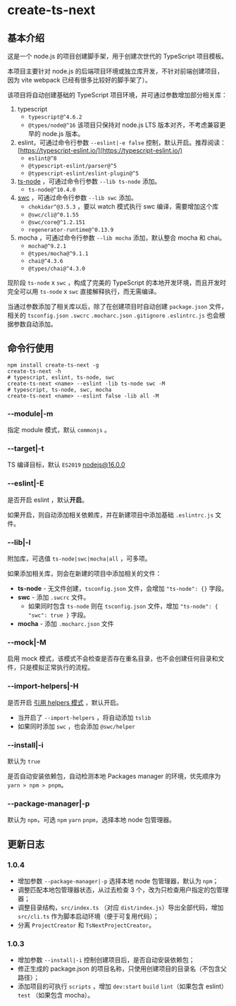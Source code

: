 # create-ts-next

## 基本介绍

这是一个 node.js 的项目创建脚手架，用于创建次世代的 TypeScript 项目模板。

本项目主要针对 node.js 的后端项目环境或独立库开发，不针对前端创建项目，因为 vite webpack 已经有很多比较好的脚手架了）。

该项目将自动创建基础的 TypeScript 项目环境，并可通过参数增加部分相关库：

1. typescript
    - `typescript@^4.6.2`
    - `@types/node@^16` 该项目只保持对 node.js LTS 版本对齐，不考虑兼容更早的 node.js 版本。
2. eslint，可通过命令行参数 `--eslint|-e false` 控制，默认开启。推荐阅读：[https://typescript-eslint.io/](https://typescript-eslint.io/)
    - `eslint@^8`
    - `@typescript-eslint/parser@^5`
    - `@typescript-eslint/eslint-plugin@^5`
3. [ts-node](https://typestrong.org/ts-node/docs/) ，可通过命令行参数 `--lib ts-node` 添加。
    - `ts-node@^10.4.0` 
4. [swc](https://swc.rs/) ，可通过命令行参数 `--lib swc` 添加。
    - `chokidar^@3.5.3` ，要以 watch 模式执行 swc 编译，需要增加这个库
    - `@swc/cli@^0.1.55`
    - `@swc/core@^1.2.151`
    - `regenerator-runtime@^0.13.9`
5. mocha ，可通过命令行参数 `--lib mocha` 添加，默认整合 mocha 和 chai。
    - `mocha@^9.2.1`
    - `@types/mocha@^9.1.1`
    - `chai@^4.3.6`
    - `@types/chai@^4.3.0`

现阶段 `ts-node` x `swc` ，构成了完美的 TypeScript 的本地开发环境，而且开发时完全可以用 `ts-node` x `swc` 直接解释执行，而无需编译。

当通过参数添加了相关库以后，除了在创建项目时自动创建 `package.json` 文件，相关的 `tsconfig.json` `.swcrc` `.mocharc.json` `.gitignore` `.eslintrc.js` 也会根据参数自动添加。

## 命令行使用

```shell
npm install create-ts-next -g
create-ts-next -h
# typescript, eslint, ts-node, swc 
create-ts-next <name> --eslint -lib ts-node swc -M
# typescript, ts-node, swc, mocha
create-ts-next <name> --eslint false -lib all -M
```

### --module|-m

指定 module 模式，默认 `commonjs` 。

### --target|-t

TS 编译目标，默认 `ES2019` [nodejs@16.0.0](https://node.green/#ES2019)


### --eslint|-E

是否开启 eslint ，默认**开启**。

如果开启，则自动添加相关依赖库，并在新建项目中添加基础 `.eslintrc.js` 文件。

### --lib|-l

附加库，可选值 `ts-node|swc|mocha|all` ，可多项。

如果添加相关库，则会在新建的项目中添加相关的文件：

- **ts-node** - 无文件创建，`tsconfig.json` 文件，会增加 `"ts-node": {}` 字段。 
- **swc** - 添加 `.swcrc` 文件。
  - 如果同时包含 `ts-node` 则在 `tsconfig.json` 文件，增加 `"ts-node": { "swc": true }` 字段。
- **mocha** - 添加 `.mocharc.json` 文件

### --mock|-M

启用 mock 模式，该模式不会检查是否存在重名目录，也不会创建任何目录和文件，只是模拟正常执行的流程。

### --import-helpers|-H

是否开启 [引用 helpers 模式](https://www.typescriptlang.org/tsconfig#importHelpers) ，默认开启。

- 当开启了 `--import-helpers` ，将自动添加 `tslib`
- 如果同时添加 `swc` ，也会添加 `@swc/helper`

### --install|-i

默认为 `true`

是否自动安装依赖包，自动检测本地 Packages manager 的环境，优先顺序为 `yarn > npm > pnpm`。

### --package-manager|-p

默认为 `npm`，可选 `npm` `yarn` `pnpm`，选择本地 node 包管理器。

## 更新日志

### 1.0.4

- 增加参数 `--package-manager|-p` 选择本地 node 包管理器，默认为 `npm`；
- 调整匹配本地包管理器状态，从过去检查 3 个，改为只检查用户指定的包管理器；
- 调整目录结构，`src/index.ts` （对应 `dist/index.js`）导出全部代码，增加 `src/cli.ts` 作为脚本启动环境（便于可复用代码）；
- 分离 `ProjectCreator` 和 `TsNextProjectCreator`。

### 1.0.3

- 增加参数 `--install|-i` 控制创建项目后，是否自动安装依赖包；
- 修正生成的 package.json 的项目名称，只使用创建项目的目录名（不包含父路径）；
- 添加项目的可执行 `scripts` ，增加 `dev:start` `build` `lint`（如果包含 eslint） `test` （如果包含 mocha）。
